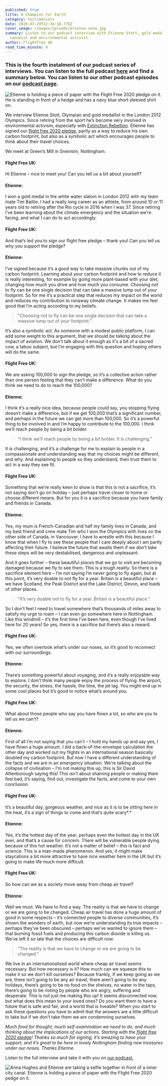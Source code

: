 ```yaml
---
published: true
title: A Champion for Earth
category: testimonials
date: 2019-07-29T12:34:18.778Z
cover_image: /images/uploads/etienne-anna.jpg
summary: Listen to our podcast interview with Etienne Stott, gold medal-winning
  canoeist and environmental activist
author: FlightFree UK
read_time_minute: 6
---
```

### This is the fourth instalment of our podcast series of interviews. You can listen to the full podcas[](https://www.flightfree.co.uk/podcast/episode/c2c15969/vipul-patel)t [](https://soundcloud.com/info-728724237/vipul-patel)[here](https://soundcloud.com/info-728724237/etienne-stott) and find a summary below. You can listen to our other podcast episodes on our [podcast page](https://flightfree.co.uk/podcast/).

![Etienne is holding a piece of paper with the Flight Free 2020 pledge on it. He is standing in front of a hedge and has a navy blue short sleeved shirt on. ](/images/uploads/etienne-scott-holding-pledge-.jpg "Etienne Stott, Olympic champion")

We interview Etienne Stott, Olympian and gold medallist in the London 2012 Olympics. Since retiring from the sport he’s become very involved in environmental activism, especially with [Extinction Rebellion](https://rebellion.earth/). Etienne has signed our [flight free 2020 pledge](https://www.flightfree.co.uk/pledge), partly as a way to reduce his own carbon footprint, but also as a symbolic act which encourages people to think about their travel choices.

We meet at Green’s Mill in Sneinton, Nottingham. 

#### Flight Free UK:

Hi Etienne – nice to meet you! Can you tell us a bit about yourself?

#### Etienne:

I won a gold medal in the white water slalom in London 2012 with my team mate Tim Baillie. I had a really long career as an athlete, from around 10 or 11 years old to retiring after the Rio cycle in 2016 when I was 37. Since retiring I’ve been learning about the climate emergency and the situation we’re facing, and what I can do to act accordingly. 

#### Flight Free UK:

And that’s led you to sign our flight free pledge – thank you! Can you tell us why you support the pledge?

#### Etienne:

 I’ve signed because it’s a good way to take massive chunks out of my carbon footprint. Learning about your carbon footprint and how to reduce it is really interesting, for example by going more plant-based with your diet, changing how much you drive and how much you consume. Choosing not to fly can be one single decision that can take a massive lump out of your footprint. So for me it’s a practical step that reduces my impact on the world and reduces my contribution to runaway climate change. It makes me feel good that I’m acting according to my beliefs.

> "Choosing not to fly can be one single decision that can take a massive lump out of your footprint."

It’s also a symbolic act. As someone with a modest public platform, I can add some weight to this argument, that we should be talking about the impact of aviation. We don’t talk about it enough as it's a bit of a sacred cow, a taboo subject, but I’m engaging with this question and hoping others will do the same.

#### Flight Free UK:

We are asking 100,000 to sign the pledge, so it’s a collective action rather than one person feeling that they can’t make a difference. What do you think we need to do to reach the 100,000?

#### Etienne:

I think it’s a really nice idea, because people could say, you stopping flying doesn’t make a difference, but if we get 100,000 that’s a significant number, and perhaps in the future we can get more than 100,000. So it’s a powerful thing to be involved in and I’m happy to contribute to the 100,000. I think we’ll reach people by being a bit bolder. 

> "I think we’ll reach people by being a bit bolder. It is challenging."

It is challenging, and it’s a challenge for me to explain to people in a compassionate and understanding way that my choices might be different, and why. And explaining to people so they understand, then trust them to act in a way they see fit. 

#### Flight Free UK:

Something that we’re really keen to show is that this is not a sacrifice, it’s not saying don’t go on holiday – just perhaps travel closer to home or choose different means. But for you it is a sacrifice because you have family and friends in Canada.

#### Etienne:

Yes, my mum is French-Canadian and half my family lives in Canada, and my best friend and crew mate Tim who I won the Olympics with lives on the other side of Canada, in Vancouver. I have to wrestle with this because I know that when I fly to see these people that I care deeply about I am partly affecting their future. I believe the future that awaits them if we don’t take these steps will be very destabilised, dangerous and unpleasant. 

And it goes further – these beautiful places that we go to visit are becoming damaged because we fly to see them. This is a tough reality. So there is a sacrifice element here – I’m not saying I’m never going to fly again, but at this point, it’s very doable to not fly for a year. Britain is a beautiful place – we have Scotland, the Peak District and the Lake District, Devon, and loads of other places. 

> "It’s very doable not to fly for a year. Britain is a beautiful place."

So I don’t feel I need to travel somewhere that’s thousands of miles away to satisfy my urge to roam – I can even go somewhere here in Nottingham. Like this windmill – it’s the first time I’ve been here, even though I’ve lived here for 20 years! So yes, there is a sacrifice but there’s also a reward.

#### Flight Free UK:

Yes; we often overlook what’s under our noses, so it’s good to reconnect with our surroundings. 

#### Etienne:

 There’s something powerful about voyaging, and it’s a really enjoyable way to explore. I don’t think many people enjoy the process of flying: the airport, the security, the stress, the hassle, the time, the jet lag. You might end up in some cool places but it’s good to notice what’s around you.

#### Flight Free UK:

What about those people who say you have flown a lot, so who are you to tell us we can’t?

#### Etienne:

First of all I’m not saying that you can’t – I hold my hands up and say yes, I have flown a huge amount. I did a back-of-the-envelope calculation the other day and worked out my flights in an international season basically doubled my carbon footprint. But now I have a different understanding of the facts and we are in an emergency situation. We’re talking about the collapse of civilisation – I’m not making this up, this is Sir David Attenborough saying this! This isn’t about shaming people or making them feel bad, it’s saying, find out, investigate the facts, and come to your own conclusion.

#### Flight Free UK:

It’s a beautiful day, gorgeous weather, and nice as it is to be sitting here in the heat, it’s a sign of things to come and that’s quite scary*.*

#### Etienne:

Yes, it’s the hottest day of the year, perhaps even the hottest day in the UK ever, and that’s a cause for concern. There will be vulnerable people dying because of this hot weather. It’s not a matter of belief – this is fact and science. This is a man-made phenomenon. And yes, it might make staycations a bit more attractive to have nice weather here in the UK but it’s going to make life much more difficult. 

#### Flight Free UK:

So how can we as a society move away from cheap air travel?

#### Etienne:

Well we must. We have to find a way. The reality is that we have to change or we are going to be changed. Cheap air travel has done a huge amount of good in some respects – it’s connected people to diverse communities, it’s shown the wonders of earth, but now we’re understanding its true impacts – perhaps they’ve been obscured – perhaps we’ve wanted to ignore them – that burning fossil fuels and producing this carbon dioxide is killing us. We’ve left it so late that the choices are difficult now. 

> "The reality is that we have to change or we are going to be changed."

We live in an internationalised world where cheap air travel seems necessary. But how necessary is it? How much can we squeeze this to make it so we don’t kill ourselves? Because frankly, if we keep going as we are, there isn’t going to be any air travel, there aren’t going to be any holidays, there’s going to be no food on the shelves, no water in the taps, there’s going to be rioting by people who are angry, suffering and desperate. This is not just me making this up! It seems disconnected now, but what does this mean to your loved ones? Do you want them to have a future that is safe and fair, and a world that is liveable? When you start to ask these questions you have to admit that the answers are a little difficult to take but if we don’t take them we are condemning ourselves. 

*Much food for thought, much self-examination we need to do, and much thinking about the implications of our actions. Starting with the* *[flight free 2020 pledge](https://www.flightfree.co.uk/pledge)! Thanks so much for signing, it’s amazing to have your support, and it’s great to be here in lovely Nottingham finding new treasures under our noses. Thanks Etienne.*

Listen to the full interview and take it with you on [our podcast.](https://www.flightfree.co.uk/podcast/episode/c2d7dc67/etienne-stott)

![Anna Hughes and Etienne are taking a selfie together in front of a inner city canal. Etienne is holding a piece of paper with the Flight Free 2020 pedge on it. ](/images/uploads/etienne-anna.jpg "Etienne Stott and Flight Free campaigner Anna Hughes")